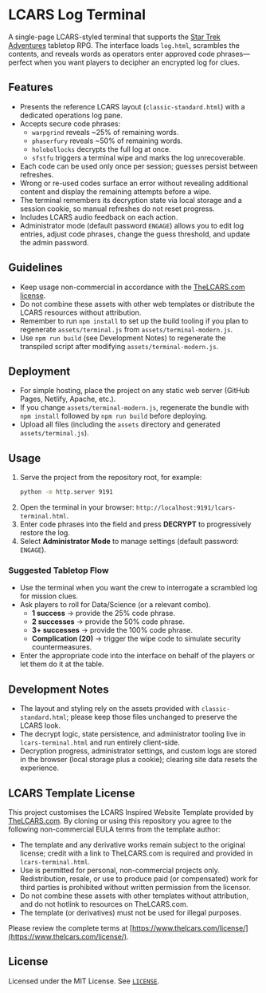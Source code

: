 # LCARS Log Terminal

A single-page LCARS-styled terminal that supports the [Star Trek Adventures](https://modiphius.net/collections/star-trek-adventures?srsltid=AfmBOooCoFuGVTGjqgMaIfW9LXmJtZOB1y8HX25g7RshQ6ByEpOPMGmo) tabletop RPG. The interface loads `log.html`, scrambles the contents, and reveals words as operators enter approved code phrases—perfect when you want players to decipher an encrypted log for clues.

## Features

- Presents the reference LCARS layout (`classic-standard.html`) with a dedicated operations log pane.
- Accepts secure code phrases:
  - `warpgrind` reveals ~25% of remaining words.
  - `phaserfury` reveals ~50% of remaining words.
  - `holobollocks` decrypts the full log at once.
  - `sfstfu` triggers a terminal wipe and marks the log unrecoverable.
- Each code can be used only once per session; guesses persist between refreshes.
- Wrong or re-used codes surface an error without revealing additional content and display the remaining attempts before a wipe.
- The terminal remembers its decryption state via local storage and a session cookie, so manual refreshes do not reset progress.
- Includes LCARS audio feedback on each action.
- Administrator mode (default password `ENGAGE`) allows you to edit log entries, adjust code phrases, change the guess threshold, and update the admin password.
## Guidelines

- Keep usage non-commercial in accordance with the [TheLCARS.com license](https://www.thelcars.com/license/).
- Do not combine these assets with other web templates or distribute the LCARS resources without attribution.
- Remember to run `npm install` to set up the build tooling if you plan to regenerate `assets/terminal.js` from `assets/terminal-modern.js`.
- Use `npm run build` (see Development Notes) to regenerate the transpiled script after modifying `assets/terminal-modern.js`.


## Deployment

- For simple hosting, place the project on any static web server (GitHub Pages, Netlify, Apache, etc.).
- If you change `assets/terminal-modern.js`, regenerate the bundle with `npm install` followed by `npm run build` before deploying.
- Upload all files (including the `assets` directory and generated `assets/terminal.js`).

## Usage

1. Serve the project from the repository root, for example:
   ```bash
   python -m http.server 9191
   ```
2. Open the terminal in your browser: `http://localhost:9191/lcars-terminal.html`.
3. Enter code phrases into the field and press **DECRYPT** to progressively restore the log.
4. Select **Administrator Mode** to manage settings (default password: `ENGAGE`).
### Suggested Tabletop Flow

- Use the terminal when you want the crew to interrogate a scrambled log for mission clues.
- Ask players to roll for Data/Science (or a relevant combo).
  - **1 success** → provide the 25% code phrase.
  - **2 successes** → provide the 50% code phrase.
  - **3+ successes** → provide the 100% code phrase.
  - **Complication (20)** → trigger the wipe code to simulate security countermeasures.
- Enter the appropriate code into the interface on behalf of the players or let them do it at the table.


## Development Notes

- The layout and styling rely on the assets provided with `classic-standard.html`; please keep those files unchanged to preserve the LCARS look.
- The decrypt logic, state persistence, and administrator tooling live in `lcars-terminal.html` and run entirely client-side.
- Decryption progress, administrator settings, and custom logs are stored in the browser (local storage plus a cookie); clearing site data resets the experience.

## LCARS Template License

This project customises the LCARS Inspired Website Template provided by [TheLCARS.com](https://www.thelcars.com/license/). By cloning or using this repository you agree to the following non-commercial EULA terms from the template author:

- The template and any derivative works remain subject to the original license; credit with a link to TheLCARS.com is required and provided in `lcars-terminal.html`.
- Use is permitted for personal, non-commercial projects only. Redistribution, resale, or use to produce paid (or compensated) work for third parties is prohibited without written permission from the licensor.
- Do not combine these assets with other templates without attribution, and do not hotlink to resources on TheLCARS.com.
- The template (or derivatives) must not be used for illegal purposes.

Please review the complete terms at [https://www.thelcars.com/license/](https://www.thelcars.com/license/).

## License

Licensed under the MIT License. See [`LICENSE`](LICENSE).
